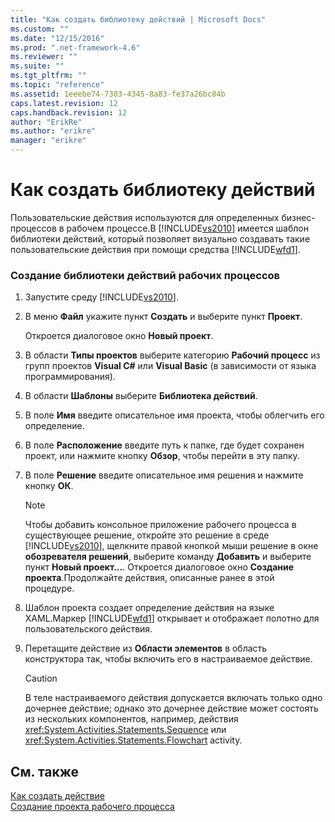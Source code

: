 ```yaml
---
title: "Как создать библиотеку действий | Microsoft Docs"
ms.custom: ""
ms.date: "12/15/2016"
ms.prod: ".net-framework-4.6"
ms.reviewer: ""
ms.suite: ""
ms.tgt_pltfrm: ""
ms.topic: "reference"
ms.assetid: 1eeebe74-7303-4345-8a83-fe37a26bc84b
caps.latest.revision: 12
caps.handback.revision: 12
author: "ErikRe"
ms.author: "erikre"
manager: "erikre"
---
```

# Как создать библиотеку действий
Пользовательские действия используются для определенных бизнес\-процессов в рабочем процессе.В [!INCLUDE[vs2010](../modeling/includes/vs2010_md.md)] имеется шаблон библиотеки действий, который позволяет визуально создавать такие пользовательские действия при помощи средства [!INCLUDE[wfd1](../workflow-designer/includes/wfd1_md.md)].  
  
### Создание библиотеки действий рабочих процессов  
  
1.  Запустите среду [!INCLUDE[vs2010](../modeling/includes/vs2010_md.md)].  
  
2.  В меню **Файл** укажите пункт **Создать** и выберите пункт **Проект**.  
  
     Откроется диалоговое окно **Новый проект**.  
  
3.  В области **Типы проектов** выберите категорию **Рабочий процесс** из групп проектов **Visual C\#** или **Visual Basic** \(в зависимости от языка программирования\).  
  
4.  В области **Шаблоны** выберите **Библиотека действий**.  
  
5.  В поле **Имя** введите описательное имя проекта, чтобы облегчить его определение.  
  
6.  В поле **Расположение** введите путь к папке, где будет сохранен проект, или нажмите кнопку **Обзор**, чтобы перейти в эту папку.  
  
7.  В поле **Решение** введите описательное имя решения и нажмите кнопку **ОК**.  
  
    > [!NOTE]
    >  Чтобы добавить консольное приложение рабочего процесса в существующее решение, откройте это решение в среде [!INCLUDE[vs2010](../modeling/includes/vs2010_md.md)], щелкните правой кнопкой мыши решение в окне **обозревателя решений**, выберите команду **Добавить** и выберите пункт **Новый проект...**. Откроется диалоговое окно **Создание проекта**.Продолжайте действия, описанные ранее в этой процедуре.  
  
8.  Шаблон проекта создает определение действия на языке XAML.Маркер [!INCLUDE[wfd1](../workflow-designer/includes/wfd1_md.md)] открывает и отображает полотно для пользовательского действия.  
  
9. Перетащите действие из **Области элементов** в область конструктора так, чтобы включить его в настраиваемое действие.  
  
    > [!CAUTION]
    >  В теле настраиваемого действия допускается включать только одно дочернее действие; однако это дочернее действие может состоять из нескольких компонентов, например, действия <xref:System.Activities.Statements.Sequence> или <xref:System.Activities.Statements.Flowchart> activity.  
  
## См. также  
 [Как создать действие](../Topic/How%20to:%20Create%20an%20Activity.md)   
 [Создание проекта рабочего процесса](../workflow-designer/creating-a-workflow-project.md)